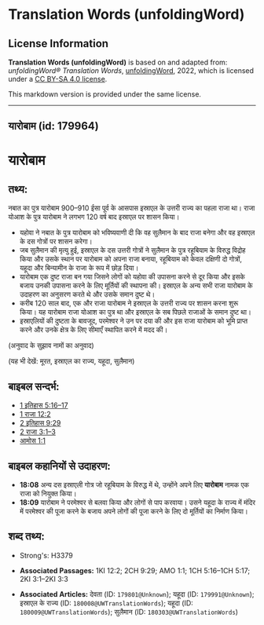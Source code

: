# Translation Words (unfoldingWord)

## License Information

**Translation Words (unfoldingWord)** is based on and adapted from: _unfoldingWord® Translation Words_, [unfoldingWord](https://unfoldingword.org/utw), 2022, which is licensed under a [CC BY-SA 4.0 license](https://creativecommons.org/licenses/by-sa/4.0/legalcode.en).

This markdown version is provided under the same license.



--------------------------------

## यारोबाम (id: 179964)

यारोबाम
=======

तथ्य:
-----

नबात का पुत्र यारोबाम 900–910 ईसा पूर्व के आसपास इस्राएल के उत्तरी राज्य का पहला राजा था। राजा योआश के पुत्र यारोबाम ने लगभग 120 वर्ष बाद इस्राएल पर शासन किया।

* यहोवा ने नबात के पुत्र यारोबाम को भविष्यवाणी दी कि वह सुलैमान के बाद राजा बनेगा और वह इस्राएल के दस गोत्रों पर शासन करेगा।
* जब सुलैमान की मृत्यु हुई, इस्राएल के दस उत्तरी गोत्रों ने सुलैमान के पुत्र रहूबियाम के विरुद्ध विद्रोह किया और उसके स्थान पर यारोबाम को अपना राजा बनाया, रहूबियाम को केवल दक्षिणी दो गोत्रों, यहूदा और बिन्यामीन के राजा के रूप में छोड़ दिया।
* यारोबाम एक दुष्ट राजा बन गया जिसने लोगों को यहोवा की उपासना करने से दूर किया और इसके बजाय उनकी उपासना करने के लिए मूर्तियों की स्थापना की। इस्राएल के अन्य सभी राजा यारोबाम के उदाहरण का अनुसरण करते थे और उसके समान दुष्ट थे।
* करीब 120 साल बाद, एक और राजा यारोबाम ने इस्राएल के उत्तरी राज्य पर शासन करना शुरू किया। यह यारोबाम राजा योआश का पुत्र था और इस्राएल के सब पिछले राजाओं के समान दुष्ट था।
* इस्राएलियों की दुष्टता के बावजूद, परमेश्वर ने उन पर दया की और इस राजा यारोबाम को भूमि प्राप्त करने और उनके क्षेत्र के लिए सीमाएँ स्थापित करने में मदद की।

(अनुवाद के सुझाव नामों का अनुवाद)

(यह भी देखें: मूरत, इस्राएल का राज्य, यहूदा, सुलैमान)

बाइबल सन्दर्भ:
--------------

* [1 इतिहास 5:16–17](https://ref.ly/1Chr0:0)
* [1 राजा 12:2](https://ref.ly/1Kgs0:0)
* [2 इतिहास 9:29](https://ref.ly/2Chr0:0)
* [2 राजा 3:1–3](https://ref.ly/2Kgs0:0)
* [आमोस 1:1](https://ref.ly/Amos1:1)

बाइबल कहानियों से उदाहरण:
-------------------------

* **18:08** अन्य दस इस्राएली गोत्र जो रहूबियाम के विरुद्ध में थे, उन्होंने अपने लिए **यारोबाम** नामक एक राजा को नियुक्त किया।
* **18:09** यारोबाम ने परमेश्वर से बलवा किया और लोगों से पाप करवाया। उसने यहूदा के राज्य में मंदिर में परमेश्वर की पूजा करने के बजाय अपने लोगों की पूजा करने के लिए दो मूर्तियों का निर्माण किया।

शब्द तथ्य:
----------

* Strong's: H3379

* **Associated Passages:** 1KI 12:2; 2CH 9:29; AMO 1:1; 1CH 5:16–1CH 5:17; 2KI 3:1–2KI 3:3
* **Associated Articles:** देवता (ID: `179801@Unknown`); यहूदा (ID: `179991@Unknown`); इस्राएल के राज्य (ID: `180008@UWTranslationWords`); यहूदा (ID: `180009@UWTranslationWords`); सुलैमान (ID: `180303@UWTranslationWords`)

